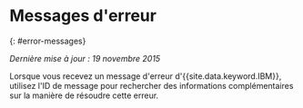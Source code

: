 
# Messages d'erreur
{: #error-messages}

*Dernière mise à jour : 19 novembre 2015*

Lorsque vous recevez un message d'erreur d'{{site.data.keyword.IBM}}, utilisez l'ID de message pour rechercher des informations complémentaires sur la manière de résoudre cette erreur. 

